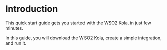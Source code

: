 # Introduction

This quick start guide gets you started with the WSO2 Kola, in just few minutes.

In this guide, you will download the WSO2 Kola, create a simple integration, and run it.








